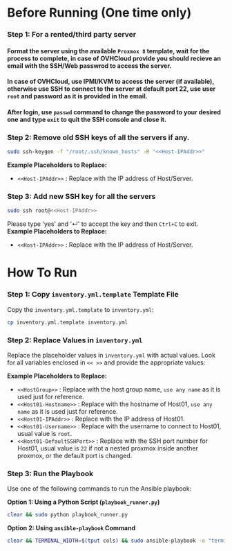 # Before Running (One time only)
### Step 1: For a rented/third party server
#### Format the server using the available `Proxmox 8` template, wait for the process to complete, in case of OVHCloud provide you should recieve an email with the SSH/Web passwrod to access the server.
#### In case of OVHCloud, use IPMI/KVM to access the server (if available), otherwise use SSH to connect to the server at default port 22, use user `root` and password as it is provided in the email.
#### After login, use `passwd` command to change the password to your desired one and type `exit` to quit the SSH console and close it.

### Step 2: Remove old SSH keys of all the servers if any.
```bash
sudo ssh-keygen -f "/root/.ssh/known_hosts" -R "<<Host-IPAddr>>"
```
**Example Placeholders to Replace:**
- `<<Host-IPAddr>>` : Replace with the IP address of Host/Server.

### Step 3: Add new SSH key for all the servers
```bash
sudo ssh root@<<Host-IPAddr>>
```
Please type 'yes' and '↵' to accept the key and then `Ctrl+C` to exit.
**Example Placeholders to Replace:**
- `<<Host-IPAddr>>` : Replace with the IP address of Host/Server.


# How To Run

### Step 1: Copy  `inventory.yml.template` Template File
Copy the `inventory.yml.template` to `inventory.yml`:

```bash
cp inventory.yml.template inventory.yml
```

### Step 2: Replace Values in `inventory.yml`
Replace the placeholder values in `inventory.yml` with actual values. Look for all variables enclosed in `<< >>` and provide the appropriate values:

**Example Placeholders to Replace:**
- `<<HostGroup>>` : Replace with the host group name, `use any name` as it is used just for reference.
- `<<Host01-Hostname>>` : Replace with the hostname of Host01, `use any name` as it is used just for reference.
- `<<Host01-IPAddr>>` : Replace with the IP address of Host01.
- `<<Host01-Username>>` : Replace with the username to connect to Host01, usual value is `root`.
- `<<Host01-DefaultSSHPort>>` : Replace with the SSH port number for Host01, usual value is `22` if not a nested proxmox inside another proxmox, or the default port is changed.

### Step 3: Run the Playbook
Use one of the following commands to run the Ansible playbook:

**Option 1: Using a Python Script (`playbook_runner.py`)**
```bash
clear && sudo python playbook_runner.py
```

**Option 2: Using `ansible-playbook` Command**
```bash
clear && TERMINAL_WIDTH=$(tput cols) && sudo ansible-playbook -e "terminal_width=${TERMINAL_WIDTH}" -i inventory.yml playbook.yml --ask-pass
```
